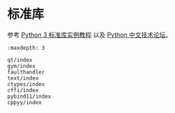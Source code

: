 # 标准库

参考 [Python 3 标准库实例教程](https://pymotw.com/3/) 以及 [Python 中文技术论坛](https://learnku.com/python)。

```{toctree}
:maxdepth: 3

qt/index
gym/index
faulthandler
text/index
ctypes/index
cffi/index
pybind11/index
cppyy/index
```
